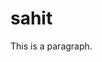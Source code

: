 <!DOCTYPE html>
<html>
<title>HTML Tutorial</title>
<body>

<h1>sahit </h1>
<p>This is a paragraph.</p>

</body>
</html>
